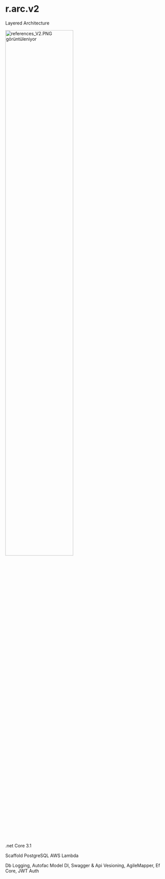 # r.arc.v2
Layered Architecture

<img src="https://lh6.googleusercontent.com/T_NeIKaezbczOFnVLYglDHV8x8wuoerxfxqtndxYbxE94Y9KQT3_7RhNzSQIzr5CMNeGkBN2a4v-XKECsWHQ=w1366-h665-rw" class="ndfHFb-c4YZDc-HiaYvf-RJLb9c" alt="references_V2.PNG görüntüleniyor" aria-hidden="true" width="65%">

.net Core 3.1

Scaffold
PostgreSQL
AWS Lambda

Db Logging,
Autofac Model DI,
Swagger & Api Vesioning,
AgileMapper,
Ef Core, 
JWT Auth



